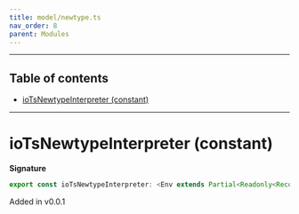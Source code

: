 ```yaml
---
title: model/newtype.ts
nav_order: 8
parent: Modules
---
```


---

<h2 class="text-delta">Table of contents</h2>

- [ioTsNewtypeInterpreter (constant)](#iotsnewtypeinterpreter-constant)

---

# ioTsNewtypeInterpreter (constant)

**Signature**

```ts
export const ioTsNewtypeInterpreter: <Env extends Partial<Readonly<Record<"IoTsURI", any>>>>() => ModelAlgebraNewtype<"IoTsURI", Env> = ...
```

Added in v0.0.1
